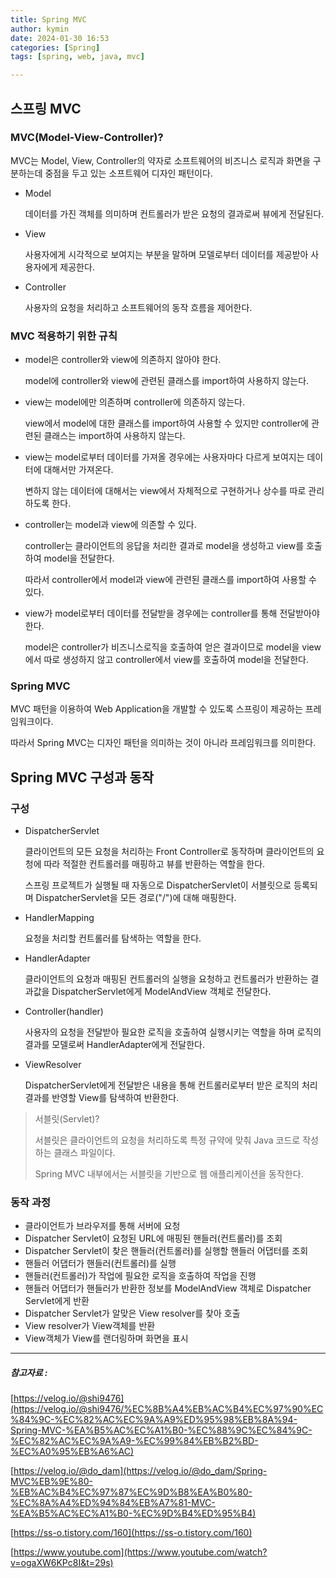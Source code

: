```yaml
---
title: Spring MVC
author: kymin
date: 2024-01-30 16:53
categories: [Spring]
tags: [spring, web, java, mvc]

---
```


## 스프링 MVC

### MVC(Model-View-Controller)?

MVC는 Model, View, Controller의 약자로 소프트웨어의 비즈니스 로직과 화면을 구분하는데 중점을 두고 있는 소프트웨어 디자인 패턴이다.

- Model

  데이터를 가진 객체를 의미하며 컨트롤러가 받은 요청의 결과로써 뷰에게 전달된다.

- View

  사용자에게 시각적으로 보여지는 부분을 말하며 모델로부터 데이터를 제공받아 사용자에게 제공한다.

- Controller

  사용자의 요청을 처리하고 소프트웨어의 동작 흐름을 제어한다.

### MVC 적용하기 위한 규칙

- model은 controller와 view에 의존하지 않아야 한다.

  model에 controller와 view에 관련된 클래스를 import하여 사용하지 않는다.

- view는 model에만 의존하며 controller에 의존하지 않는다.

  view에서 model에 대한 클래스를 import하여 사용할 수 있지만 controller에 관련된 클래스는 import하여 사용하지 않는다.

- view는 model로부터 데이터를 가져올 경우에는 사용자마다 다르게 보여지는 데이터에 대해서만 가져온다.

  변하지 않는 데이터에 대해서는 view에서 자체적으로 구현하거나 상수를 따로 관리하도록 한다.

- controller는 model과 view에 의존할 수 있다.

  controller는 클라이언트의 응답을 처리한 결과로 model을 생성하고 view를 호출하여 model을 전달한다.

  따라서 controller에서 model과 view에 관련된 클래스를 import하여 사용할 수 있다.

- view가 model로부터 데이터를 전달받을 경우에는 controller를 통해 전달받아야 한다.

  model은 controller가 비즈니스로직을 호출하여 얻은 결과이므로 model을 view에서 따로 생성하지 않고 controller에서 view를 호출하여 model을 전달한다.

### Spring MVC

MVC 패턴을 이용하여 Web Application을 개발할 수 있도록 스프링이 제공하는 프레임워크이다.

따라서 Spring MVC는 디자인 패턴을 의미하는 것이 아니라 프레임워크를 의미한다.

## Spring MVC 구성과 동작

### 구성

- DispatcherServlet

  클라이언트의 모든 요청을 처리하는 Front Controller로 동작하며 클라이언트의 요청에 따라 적절한 컨트롤러를 매핑하고 뷰를 반환하는 역할을 한다.

  스프링 프로젝트가 실행될 때 자동으로 DispatcherServlet이 서블릿으로 등록되며 DispatcherServlet을 모든 경로("/")에 대해 매핑한다.

- HandlerMapping

  요청을 처리할 컨트롤러를 탐색하는 역할을 한다.

- HandlerAdapter

  클라이언트의 요청과 매핑된 컨트롤러의 실행을 요청하고 컨트롤러가 반환하는 결과값을 DispatcherServlet에게  ModelAndView 객체로 전달한다.

- Controller(handler)

  사용자의 요청을 전달받아 필요한 로직을 호출하여 실행시키는 역할을 하며 로직의 결과를 모델로써 HandlerAdapter에게 전달한다.

- ViewResolver

  DispatcherServlet에게 전달받은 내용을 통해 컨트롤러로부터 받은 로직의 처리 결과를 반영할 View를 탐색하여 반환한다.

> 서블릿(Servlet)?
>
> 서블릿은 클라이언트의 요청을 처리하도록 특정 규약에 맞춰 Java 코드로 작성하는 클래스 파일이다.
>
> Spring MVC 내부에서는 서블릿을 기반으로 웹 애플리케이션을 동작한다.

### 동작 과정

- 클라이언트가 브라우저를 통해 서버에 요청
- Dispatcher Servlet이 요청된 URL에 매핑된 핸들러(컨트롤러)를 조회
- Dispatcher Servlet이 찾은 핸들러(컨트롤러)를 실행할 핸들러 어댑터를 조회
- 핸들러 어댑터가 핸들러(컨트롤러)를 실행
- 핸들러(컨트롤러)가 작업에 필요한 로직을 호출하여 작업을 진행
- 핸들러 어댑터가 핸들러가 반환한 정보를 ModelAndView 객체로 Dispatcher Servlet에게 반환
- Dispatcher Servlet가 알맞은 View resolver를 찾아 호출
- View resolver가 View객체를 반환
- View객체가 View를 랜더링하며 화면을 표시



---

##### 참고자료 :

[https://velog.io/@shi9476](https://velog.io/@shi9476/%EC%8B%A4%EB%AC%B4%EC%97%90%EC%84%9C-%EC%82%AC%EC%9A%A9%ED%95%98%EB%8A%94-Spring-MVC-%EA%B5%AC%EC%A1%B0-%EC%88%9C%EC%84%9C-%EC%82%AC%EC%9A%A9-%EC%99%84%EB%B2%BD-%EC%A0%95%EB%A6%AC)

[https://velog.io/@do_dam](https://velog.io/@do_dam/Spring-MVC%EB%9E%80-%EB%AC%B4%EC%97%87%EC%9D%B8%EA%B0%80-%EC%8A%A4%ED%94%84%EB%A7%81-MVC-%EA%B5%AC%EC%A1%B0-%EC%9D%B4%ED%95%B4)

[https://ss-o.tistory.com/160](https://ss-o.tistory.com/160)

[https://www.youtube.com](https://www.youtube.com/watch?v=ogaXW6KPc8I&t=29s)